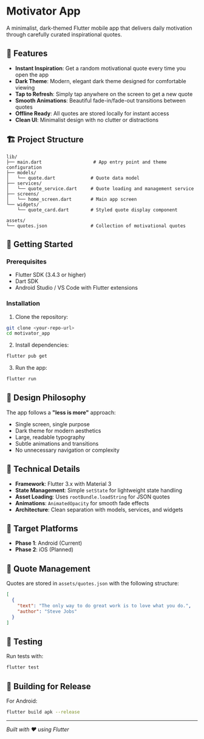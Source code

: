 # Motivator App

A minimalist, dark-themed Flutter mobile app that delivers daily motivation through carefully curated inspirational quotes.

## 📱 Features

- **Instant Inspiration**: Get a random motivational quote every time you open the app
- **Dark Theme**: Modern, elegant dark theme designed for comfortable viewing
- **Tap to Refresh**: Simply tap anywhere on the screen to get a new quote
- **Smooth Animations**: Beautiful fade-in/fade-out transitions between quotes
- **Offline Ready**: All quotes are stored locally for instant access
- **Clean UI**: Minimalist design with no clutter or distractions

## 🏗️ Project Structure

```
lib/
├── main.dart                   # App entry point and theme configuration
├── models/
│   └── quote.dart             # Quote data model
├── services/
│   └── quote_service.dart     # Quote loading and management service
├── screens/
│   └── home_screen.dart       # Main app screen
└── widgets/
    └── quote_card.dart        # Styled quote display component

assets/
└── quotes.json                # Collection of motivational quotes
```

## 🚀 Getting Started

### Prerequisites

- Flutter SDK (3.4.3 or higher)
- Dart SDK
- Android Studio / VS Code with Flutter extensions

### Installation

1. Clone the repository:

```bash
git clone <your-repo-url>
cd motivator_app
```

2. Install dependencies:

```bash
flutter pub get
```

3. Run the app:

```bash
flutter run
```

## 🎨 Design Philosophy

The app follows a **"less is more"** approach:

- Single screen, single purpose
- Dark theme for modern aesthetics
- Large, readable typography
- Subtle animations and transitions
- No unnecessary navigation or complexity

## 🔧 Technical Details

- **Framework**: Flutter 3.x with Material 3
- **State Management**: Simple `setState` for lightweight state handling
- **Asset Loading**: Uses `rootBundle.loadString` for JSON quotes
- **Animations**: `AnimatedOpacity` for smooth fade effects
- **Architecture**: Clean separation with models, services, and widgets

## 🎯 Target Platforms

- **Phase 1**: Android (Current)
- **Phase 2**: iOS (Planned)

## 📝 Quote Management

Quotes are stored in `assets/quotes.json` with the following structure:

```json
[
  {
    "text": "The only way to do great work is to love what you do.",
    "author": "Steve Jobs"
  }
]
```

## 🧪 Testing

Run tests with:

```bash
flutter test
```

## 🚀 Building for Release

For Android:

```bash
flutter build apk --release
```

---

_Built with ❤️ using Flutter_

